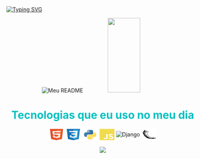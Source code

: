 [![Typing SVG](https://readme-typing-svg.herokuapp.com/?color=00bfbf&size=35&center=true&vCenter=true&width=1000&lines=Olá!+Meu+Nome+é+Gabriel+Gontijo+;Sou+Desenvolvedor+FullStack+;Seja+Bem+Vindo!+:%60)](https://git.io/typing-svg)
<div align="center">  
  <img width="49%" height="195px" src="https://github-readme-stats.vercel.app/api?username=gontijogabriel&show_icons=true&count_private=true&hide_border=true&title_color=00bfbf&icon_color=00bfbf&text_color=fff&bg_color=0d1117" alt="Meu README" /> 
  <img width="41%" height="195px" src="https://github-readme-stats.vercel.app/api/top-langs/?username=gontijogabriel&layout=compact&hide_border=true&title_color=008B8B&text_color=fff&bg_color=0d1117" />
</div>
<h1 align="center" style="color:#00bfbf">Tecnologias que eu uso no meu dia</h1>
<div  align="center"> 
    <img align="center" height="30" width="40" alt="html-icon" src="https://raw.githubusercontent.com/devicons/devicon/master/icons/html5/html5-original.svg">
    <img align="center" height="30" width="40" alt="css-icon" src="https://raw.githubusercontent.com/devicons/devicon/master/icons/css3/css3-original.svg">
    <img align="center" height="30" width="40" alt="Python" src="https://raw.githubusercontent.com/devicons/devicon/master/icons/python/python-original.svg">
    <img align="center" height="30" width="40" alt="css-icon" src="https://raw.githubusercontent.com/devicons/devicon/master/icons/javascript/javascript-plain.svg">
    <img align="center" height="30" width="40" alt="Django" src="https://static.djangoproject.com/img/logos/django-logo-positive.svg">
    <img align="center" height="30" width="40" alt="Flask" src="https://raw.githubusercontent.com/devicons/devicon/master/icons/flask/flask-original.svg">
</div>
<div  align="center">
  <br>
  <a href="https://www.linkedin.com/in/gontijogabriel/" target="_blank"><img src="https://img.shields.io/badge/-LinkedIn-%230077B5?style=for-the-badge&logo=linkedin&logoColor=white" target="_blank"></a> 
</div>
